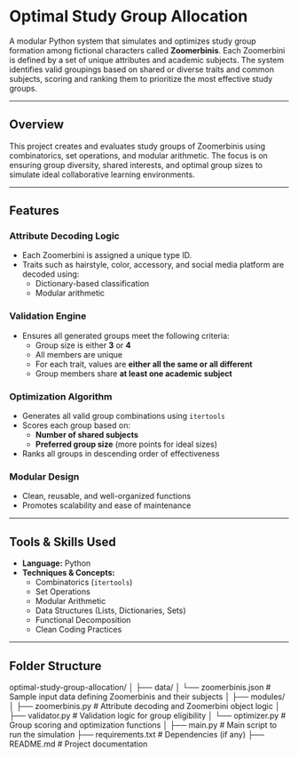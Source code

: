 # Optimal Study Group Allocation

A modular Python system that simulates and optimizes study group formation among fictional characters called **Zoomerbinis**. Each Zoomerbini is defined by a set of unique attributes and academic subjects. The system identifies valid groupings based on shared or diverse traits and common subjects, scoring and ranking them to prioritize the most effective study groups.

---

## Overview

This project creates and evaluates study groups of Zoomerbinis using combinatorics, set operations, and modular arithmetic. The focus is on ensuring group diversity, shared interests, and optimal group sizes to simulate ideal collaborative learning environments.

---

## Features

### Attribute Decoding Logic
- Each Zoomerbini is assigned a unique type ID.
- Traits such as hairstyle, color, accessory, and social media platform are decoded using:
  - Dictionary-based classification
  - Modular arithmetic

### Validation Engine
- Ensures all generated groups meet the following criteria:
  - Group size is either **3** or **4**
  - All members are unique
  - For each trait, values are **either all the same or all different**
  - Group members share **at least one academic subject**

### Optimization Algorithm
- Generates all valid group combinations using `itertools`
- Scores each group based on:
  - **Number of shared subjects**
  - **Preferred group size** (more points for ideal sizes)
- Ranks all groups in descending order of effectiveness

### Modular Design
- Clean, reusable, and well-organized functions
- Promotes scalability and ease of maintenance

---

## Tools & Skills Used

- **Language:** Python  
- **Techniques & Concepts:**
  - Combinatorics (`itertools`)
  - Set Operations
  - Modular Arithmetic
  - Data Structures (Lists, Dictionaries, Sets)
  - Functional Decomposition
  - Clean Coding Practices

---

## Folder Structure 
optimal-study-group-allocation/
│
├── data/
│ └── zoomerbinis.json # Sample input data defining Zoomerbinis and their subjects
│
├── modules/
│ ├── zoomerbinis.py # Attribute decoding and Zoomerbini object logic
│ ├── validator.py # Validation logic for group eligibility
│ └── optimizer.py # Group scoring and optimization functions
│
├── main.py # Main script to run the simulation
├── requirements.txt # Dependencies (if any)
├── README.md # Project documentation
